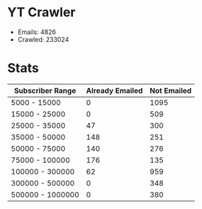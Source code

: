 # YT Crawler
- Emails: 4826
- Crawled: 233024

# Stats
| Subscriber Range  | Already Emailed | Not Emailed |
|-------|-------|-------|
| 5000 - 15000 | 0 | 1095 |
| 15000 - 25000 | 0 | 509 |
| 25000 - 35000 | 47 | 300 |
| 35000 - 50000 | 148 | 251 |
| 50000 - 75000 | 140 | 276 |
| 75000 - 100000 | 176 | 135 |
| 100000 - 300000 | 62 | 959 |
| 300000 - 500000 | 0 | 348 |
| 500000 - 1000000 | 0 | 380 |

